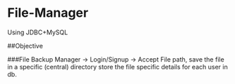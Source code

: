 # File-Manager
Using JDBC+MySQL

##Objective

###File Backup Manager -> Login/Signup -> Accept File  path, save the file in a specific (central) directory store the file specific details for each user  in db.

